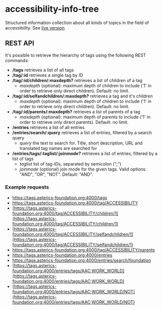 # accessibility-info-tree
Structured information collection about all kinds of topics in the field of accessibility. See [live version](https://wbt-vienna.github.io/accessibility-info-tree/).

## REST API
It's possible to retrieve the hierarchy of tags using the following REST commands:
* **/tags** retrieves a list of all tags
* **/tag/:id** retrieves a single tag by ID
* **/tag/:id/children/:maxdepth?** retrieves a list of children of a tag
    * *maxdepth* (optional): maximum depth of children to include ('1' in order to retrieve only direct children). Default: no limit.
* **/tag/:id/selfandchildren/:maxdepth?** retrieves a tag and it's children
    * *maxdepth* (optional): maximum depth of children to include ('1' in order to retrieve only direct children). Default: no limit.
* **/tag/:id/parents/:maxdepth?** retrieves a list of parents of a tag
    * *maxdepth* (optional): maximum depth of parents to include ('1' in order to retrieve only direct parents). Default: no limit.
* **/entries** retrieves a list of all entries
* **/entries/search/:query** retrieves a list of entries, filtered by a search query
    * *query* the text to search for. Title, short description, URL and translated tag names are searched for
* **/entries/tags/:taglist/:joinmode?** retrieves a list of entries, filtered by a list of tags
    * *taglist* list of tag-IDs, separated by semicolon (";")
    * *joinmode* (optional) join mode for the given tags. Valid options: "AND", "OR", "NOT". Default: "AND".
 
### Example requests
* https://tags.asterics-foundation.org:4000/tags
* https://tags.asterics-foundation.org:4000/tag/ACCESSIBILITY
* [https://tags.asterics-foundation.org:4000/tag/ACCESSIBILITY/children/1](https://tags.asterics-foundation.org:4000/tag/ACCESSIBILITY/children/1)
* [https://tags.asterics-foundation.org:4000/tag/ACCESSIBILITY/selfandchildren/1](https://tags.asterics-foundation.org:4000/tag/ACCESSIBILITY/selfandchildren/1)
* https://tags.asterics-foundation.org:4000/tag/ACCESSIBILITY/parents
* https://tags.asterics-foundation.org:4000/entries
* https://tags.asterics-foundation.org:4000/entries/search/foundation
* [https://tags.asterics-foundation.org:4000/entries/tags/AAC;WORK_WORLD](https://tags.asterics-foundation.org:4000/entries/tags/AAC;WORK_WORLD)
* [https://tags.asterics-foundation.org:4000/entries/tags/AAC;WORK_WORLD/NOT](https://tags.asterics-foundation.org:4000/entries/tags/AAC;WORK_WORLD/NOT)

